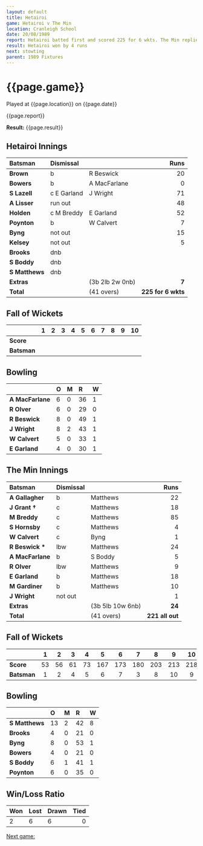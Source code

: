 ```yaml
---
layout: default
title: Hetairoi
game: Hetairoi v The Min
location: Cranleigh School
date: 20/08/1989
report: Hetairoi batted first and scored 225 for 6 wkts. The Min replied with 221 all out
result: Hetairoi won by 4 runs
next: stowting
parent: 1989 Fixtures
---
```


# {{page.game}}

Played at {{page.location}} on {{page.date}}

{{page.report}}

**Result:** {{page.result}}

## Hetairoi Innings

| Batsman | Dismissal |  | Runs |
|:---|:---|---|---:|
| **Brown** | b | R Beswick | 20 | 
| **Bowers** | b | A MacFarlane | 0 | 
| **S Lazell** | c E Garland | J Wright | 71 | 
| **A Lisser** | run out |  | 48 | 
| **Holden** | c M Breddy | E Garland | 52 | 
| **Poynton** | b | W Calvert | 7 |
| **Byng** | not out |  | 15 | 
| **Kelsey** | not out |  | 5 |
| **Brooks** | dnb |  |  | 
| **S Boddy** | dnb |  |  | 
| **S Matthews** | dnb |  |  |
| **Extras** | | (3b 2lb 2w 0nb) | **7** | 
| **Total** | | (41 overs) | ****225 for 6 wkts**** | 

## Fall of Wickets

| | 1 | 2 | 3 | 4 | 5 | 6 | 7 | 8 | 9 | 10 |
|---|:---:|:---:|:---:|:---:|:---:|:---:|:---:|:---:|:---:|:---:|
| **Score** |  |  |  |  |  |  |  |  |  |  |
| **Batsman** |  |  |  |  |  |  |  |  |  |  |

## Bowling

| | O | M | R | W |
|---|:---|:---|:---|:---|
| **A MacFarlane** | 6 | 0 | 36 | 1 | 
| **R Olver** | 6 | 0 | 29 | 0 | 
| **R Beswick** | 8 | 0 | 49 | 1 | 
| **J Wright** | 8 | 2 | 43 | 1 | 
| **W Calvert** | 5 | 0 | 33 | 1 |
| **E Garland** | 4 | 0 | 30 | 1 |

## The Min Innings

| Batsman | Dismissal |  | Runs |
|:---|:---|---|---:|
| **A Gallagher** | b | Matthews | 22 | 
| **J Grant &#8224;** | c | Matthews | 18 | 
| **M Breddy** | c | Matthews | 85 | 
| **S Hornsby** | c | Matthews | 4 | 
| **W Calvert** |  c | Byng | 1 | 
| **R Beswick &#42;** | lbw | Matthews | 24 | 
| **A MacFarlane** | b | S Boddy | 5 | 
| **R Olver** | lbw | Matthews | 9 | 
| **E Garland** | b | Matthews | 18 | 
| **M Gardiner** | b | Matthews | 10 | 
| **J Wright** | not out |  | 1 | 
| **Extras** | | (3b 5lb 10w 6nb) | **24** | 
| **Total** | | (41 overs) | ****221 all out**** | 

## Fall of Wickets

| | 1 | 2 | 3 | 4 | 5 | 6 | 7 | 8 | 9 | 10 |
|---|:---:|:---:|:---:|:---:|:---:|:---:|:---:|:---:|:---:|:---:|
| **Score** | 53 | 56 | 61 | 73 | 167 | 173 | 180 | 203 | 213 | 218 | 
| **Batsman** | 1 | 2 | 4 | 5 | 6 | 7 | 3 | 8 | 10 | 9 | 

## Bowling

| | O | M | R | W |
|---|:---|:---|:---|:---|
| **S Matthews** | 13 | 2 | 42 | 8 | 
| **Brooks** | 4 | 0 | 21 | 0 | 
| **Byng** | 8 | 0 | 53 | 1 | 
| **Bowers** | 4 | 0 | 21 | 0 | 
| **S Boddy** | 6 | 1 | 41 | 1 | 
| **Poynton** | 6 | 0 | 35 | 0 | 

## Win/Loss Ratio

| Won | Lost | Drawn | Tied |
|:---|:---|:---|---:|
| 2 | 6 | 6 | 0 |

[Next game:]({{page.next}})